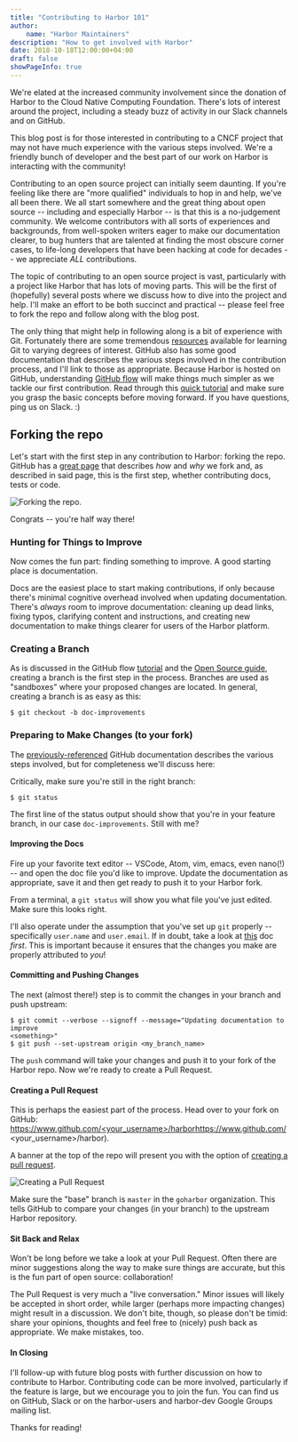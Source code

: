 ```yaml
---
title: "Contributing to Harbor 101"
author:
    name: "Harbor Maintainers"
description: "How to get involved with Harbor"
date: 2018-10-18T12:00:00+04:00
draft: false
showPageInfo: true
---
```


We're elated at the increased community involvement since the donation of
Harbor to the Cloud Native Computing Foundation. There's lots of interest
around the project, including a steady buzz of activity in our Slack channels
and on GitHub.

This blog post is for those interested in contributing to a CNCF project that
may not have much experience with the various steps involved. We're a friendly
bunch of developer and the best part of our work on Harbor is interacting with
the community!

Contributing to an open source project can initially seem daunting. If you're
feeling like there are "more qualified" individuals to hop in and help, we've
all been there.  We all start somewhere and the great thing about open source
-- including and especially Harbor -- is that this is a no-judgement
community.  We welcome contributors with all sorts of experiences and
backgrounds, from well-spoken writers eager to make our documentation clearer,
to bug hunters that are talented at finding the most obscure corner cases, to
life-long developers that have been hacking at code for decades -- we
appreciate *ALL* contributions.

The topic of contributing to an open source project is vast, particularly
with a project like Harbor that has lots of moving parts. This will be the
first of (hopefully) several posts where we discuss how to dive into the
project and help. I'll make an effort to be both succinct and practical --
please feel free to fork the repo and follow along with the blog post.

The only thing that might help in following along is a bit of experience with
Git. Fortunately there are some tremendous 
[resources](https://git-scm.com/book/en/v2) available for learning Git to
varying degrees of interest. GitHub also has some good documentation that
describes the various steps involved in the contribution process, and I'll
link to those as appropriate. Because Harbor is hosted on GitHub,
understanding [GitHub flow](https://guides.github.com/introduction/flow/) will
make things much simpler as we tackle our first contribution. Read through
this [quick tutorial](https://guides.github.com/introduction/flow/) and make
sure you grasp the basic concepts before moving forward. If you have
questions, ping us
on Slack. :)

## Forking the repo
Let's start with the first step in any contribution to Harbor: forking the repo. 
GitHub has a [great page](https://help.github.com/articles/fork-a-repo/) that
describes _how_ and _why_ we fork and, as described in said page, this is the
first step, whether contributing docs, tests or code.

![Forking the
repo](https://help.github.com/assets/images/help/repository/fork_button.jpg).

Congrats -- you're half way there!

### Hunting for Things to Improve
Now comes the fun part: finding something to improve. A good starting place
is documentation.

Docs are the easiest place to start making contributions, if only because
there's minimal cognitive overhead involved when updating documentation.
There's _always_ room to improve documentation: cleaning up dead links, fixing
typos, clarifying content and instructions, and creating new documentation to
make things clearer for users of the Harbor platform.

### Creating a Branch
As is discussed in the GitHub flow
[tutorial](https://guides.github.com/introduction/flow/) and the [Open Source
guide](https://opensource.guide/how-to-contribute/#finding-a-project-to-contribute-to),
creating a branch is the first step in the process. Branches are used as
"sandboxes" where your proposed changes are located. In general, creating
a branch is as easy as this:

`$ git checkout -b doc-improvements`

### Preparing to Make Changes (to your fork)
The [previously-referenced](https://help.github.com/articles/fork-a-repo/)
GitHub documentation describes the various steps involved, but for
completeness we'll discuss here:

Critically, make sure you're still in the right branch:

`$ git status`

The first line of the status output should show that you're in your feature
branch, in our case `doc-improvements`. Still with me?

#### Improving the Docs
Fire up your favorite text editor -- VSCode, Atom, vim, emacs, even nano(!) --
and open the doc file you'd like to improve. Update the documentation as
appropriate, save it and then get ready to push it to your Harbor fork.

From a terminal, a `git status` will show you what file you've just edited.
Make sure this looks right.

I'll also operate under the assumption that you've set up `git` properly --
specifically `user.name` and `user.email`. If in doubt, take a look at
[this](https://help.github.com/articles/setting-your-commit-email-address-in-git/)
doc _first_. This is important because it ensures that the changes you make
are properly attributed to _you_!


#### Committing and Pushing Changes
The next (almost there!) step is to commit the changes in your branch and push
upstream:

```
$ git commit --verbose --signoff --message="Updating documentation to improve
<something>"
$ git push --set-upstream origin <my_branch_name>
```

The `push` command will take your changes and push it to your fork of the
Harbor repo. Now we're ready to create a Pull Request.


#### Creating a Pull Request
This is perhaps the easiest part of the process. Head over to your fork on
GitHub:
[https://www.github.com/<your_username>/harbor]()https://www.github.com/<your_username>/harbor).

A banner at the top of the repo will present you with the option of [creating
a pull request](https://help.github.com/articles/creating-a-pull-request/).

![Creating a Pull
Request](https://help.github.com/assets/images/help/pull_requests/pull-request-review-edit-branch.png)

Make sure the "base" branch is `master` in the `goharbor` organization. This
tells GitHub to compare your changes (in your branch) to the upstream Harbor
repository.


#### Sit Back and Relax
Won't be long before we take a look at your Pull Request. Often there are
minor suggestions along the way to make sure things are accurate, but this is
the fun part of open source: collaboration!

The Pull Request is very much a "live conversation." Minor issues will likely
be accepted in short order, while larger (perhaps more impacting changes)
might result in a discussion. We don't bite, though, so please don't be
timid: share your opinions, thoughts and feel free to (nicely) push back as
appropriate. We make mistakes, too.


#### In Closing
I'll follow-up with future blog posts with further discussion on how to
contribute to Harbor. Contributing code can be more involved, particularly if
the feature is large, but we encourage you to join the fun.  You can find us
on GitHub, Slack or on the harbor-users and harbor-dev Google Groups mailing
list.

Thanks for reading!
